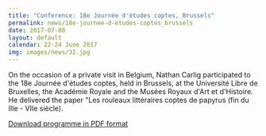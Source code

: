 ```yaml
---
title: "Conference: 18e Journée d'études coptes, Brussels"
permalink: news/18e-journee-d-etudes-coptes_brussels
date: 2017-07-08
layout: default
calendar: 22-24 June 2017
img: images/news/32.jpg
---
```


On the occasion of a private visit in Belgium, Nathan Carlig participated to the 18e Journée d'études coptes, held in Brussels, at the Université Libre de Bruxelles, the Académie Royale and the Musées Royaux d'Art et d'Histoire. He delivered the paper "Les rouleaux littéraires coptes de papyrus (fin du IIIe - VIIe siècle).

[Download programme in PDF format](../images/dwnl/DépliantAFC-Définitif.pdf)
